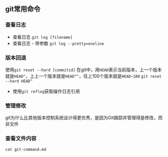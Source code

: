 ## git常用命令

### 查看日志

- 查看日志
```git log [filename]```
- 查看日志 - 带参数
```git log --pretty=oneline```

### 版本回退
使用```git reset --hard [commitid]```
在git中，用```HEAD```表示当前版本，上一个版本就是```HEAD^```，上上一个版本就是```HEAD^^```，往上100个版本就是```HEAD~100```
```git reset --hard HEAD^```
- 使用```git reflog```获取操作日志引用

### 管理修改
git为什么比其他版本控制系统设计得更优秀，是因为Git跟踪并管理得是修改，而非文件

### 查看文件内容
```cat git-command.md```

